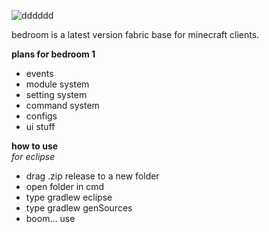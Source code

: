 ![dddddd](https://user-images.githubusercontent.com/69589624/109410126-1623c480-7966-11eb-9bd4-56984a88a6aa.PNG)
                                                                 
bedroom is a latest version fabric base for minecraft clients. <br>

**plans for bedroom 1**
- events
- module system
- setting system
- command system
- configs
- ui stuff

**how to use** <br>
*for eclipse* <br>
- drag .zip release to a new folder
- open folder in cmd
- type gradlew eclipse
- type gradlew genSources
- boom... use
